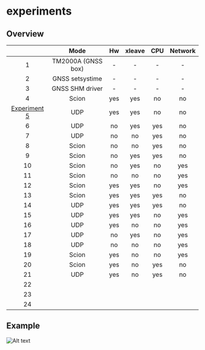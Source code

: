 # experiments

## Overview

|    |        Mode        |  Hw | xleave | CPU | Network |
|:--:|:------------------:|:---:|:------:|:---:|:-------:|
|  1 | TM2000A (GNSS box) |  -  |    -   |  -  |    -    |
|  2 |   GNSS setsystime  |  -  |    -   |  -  |    -    |
|  3 |   GNSS SHM driver  |  -  |    -   |  -  |    -    |
|  4 |        Scion       | yes |   yes  |  no |    no   |
|  [Experiment 5](5) |         UDP        | yes |   yes  |  no |    no   |
|  6 |         UDP        |  no |   yes  | yes |    no   |
|  7 |         UDP        |  no |   no   | yes |    no   |
|  8 |        Scion       |  no |   no   | yes |    no   |
|  9 |        Scion       |  no |   yes  | yes |    no   |
| 10 |        Scion       |  no |   yes  |  no |   yes   |
| 11 |        Scion       |  no |   no   |  no |   yes   |
| 12 |        Scion       | yes |   yes  |  no |   yes   |
| 13 |        Scion       | yes |   yes  | yes |    no   |
| 14 |         UDP        | yes |   yes  | yes |    no   |
| 15 |         UDP        | yes |   yes  |  no |   yes   |
| 16 |         UDP        | yes |   no   |  no |   yes   |
| 17 |         UDP        |  no |   yes  |  no |   yes   |
| 18 |         UDP        |  no |   no   |  no |   yes   |
| 19 |        Scion       | yes |   no   |  no |   yes   |
| 20 |        Scion       | yes |   no   | yes |    no   |
| 21 |         UDP        | yes |   no   | yes |    no   |
| 22 |                    |     |        |     |         |
| 23 |                    |     |        |     |         |
| 24 |                    |     |        |     |         |

## Example
![Alt text](5/Experiment5.svg?raw=true "Optional Title")
